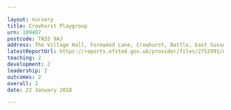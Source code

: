 ```yaml
---

layout: nursery
title: Crowhurst Playgroup
urn: 109407
postcode: TN33 9AJ
address: The Village Hall, Forewood Lane, Crowhurst, Battle, East Sussex, TN33 9AJ
latestReportUrl: https://reports.ofsted.gov.uk/provider/files/2752991/urn/109407.pdf
teaching: 2
development: 2
leadership: 2
outcomes: 2
overall: 2
date: 22 January 2018

---
```

